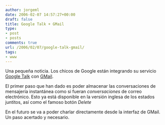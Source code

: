 ```yaml
---
author: jorgeml
date: 2006-02-07 14:57:27+00:00
draft: false
title: Google Talk + GMail
type: 
- post
- posts
comments: true
url: /2006/02/07/google-talk-gmail/
tags:
- www
---
```


Una pequeña noticia. Los chicos de Google están integrando su servicio [Google Talk](http://talk.google.com) con [GMail](http://gmail.google.com).

El primer paso que han dado es poder almacenar las conversaciones de mensajería instantánea como si fueran _conversaciones_ de correo electrónico. Esto ya está disponible en la versión inglesa de los estados juntitos, así como el famoso botón _Delete_

En el futuro se va a poder charlar directamente desde la interfaz de GMail. Un paso acertado y necesario.
